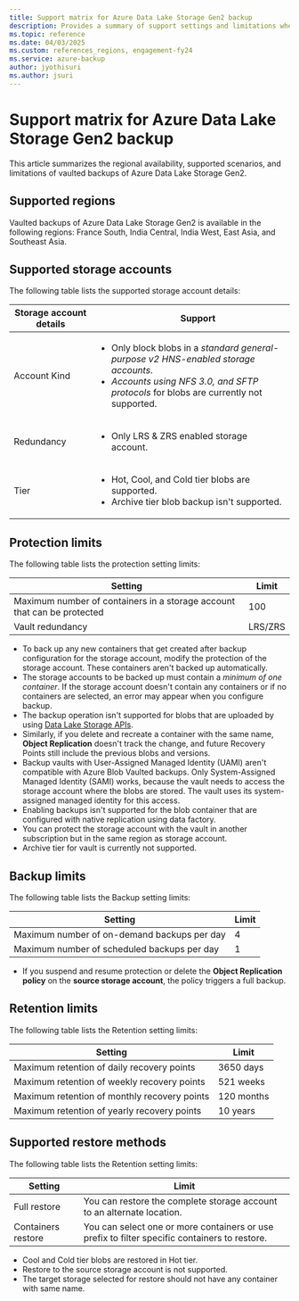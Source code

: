 ```yaml
---
title: Support matrix for Azure Data Lake Storage Gen2 backup
description: Provides a summary of support settings and limitations when backing up Azure Data Lake Storage Gen2 files.
ms.topic: reference
ms.date: 04/03/2025
ms.custom: references_regions, engagement-fy24
ms.service: azure-backup
author: jyothisuri
ms.author: jsuri
---
```


# Support matrix for Azure Data Lake Storage Gen2 backup

This article summarizes the regional availability, supported scenarios, and limitations of vaulted backups of Azure Data Lake Storage Gen2.

## Supported regions

Vaulted backups of Azure Data Lake Storage Gen2 is available in the following regions: France South, India Central, India West, East Asia, and Southeast Asia.

## Supported storage accounts

The following table lists the supported storage account details:

| **Storage  account details** | &nbsp;&nbsp;&nbsp;&nbsp;&nbsp;&nbsp;**Support**                                                      |
| ------------------------ | ------------------------------------------------------------ |
| Account  Kind            | <ul><li>Only block blobs in a *standard general-purpose v2 HNS-enabled storage accounts*.<br><li>*Accounts using NFS 3.0, and SFTP protocols* for blobs are currently not supported.</ul>|
| Redundancy              | <ul><li>Only LRS & ZRS enabled storage account.</ul> |
| Tier              | <ul><li>Hot, Cool, and Cold tier blobs are supported.<br><li>Archive tier blob backup isn't supported.</ul> |

## Protection limits

The following table lists the protection setting limits:

| **Setting** | **Limit**                                                      |
| ------------------------------------------------------------ | ----- |
| Maximum number of containers in a storage account that can be protected | 100 |
| Vault redundancy              | LRS/ZRS|


- To back up any new containers that get created after backup configuration for the storage account, modify the protection of the storage account. These containers aren't backed up automatically.
- The storage accounts to be backed up must contain a *minimum of one container*. If the storage account doesn't contain any containers or if no containers are selected, an error may appear when you configure backup.
- The backup operation isn't supported for blobs that are uploaded by using [Data Lake Storage APIs](/rest/api/storageservices/data-lake-storage-gen2). 
- Similarly, if you delete and recreate a container with the same name, **Object Replication** doesn't track the change, and future Recovery Points still include the previous blobs and versions.
- Backup vaults with User-Assigned Managed Identity (UAMI) aren't compatible with Azure Blob Vaulted backups. Only System-Assigned Managed Identity (SAMI) works, because the vault needs to access the storage account where the blobs are stored. The vault uses its system-assigned managed identity for this access.
- Enabling backups isn't supported for the blob container that are configured with native replication using data factory.
- You can protect the storage account with the vault in another subscription but in the same region as storage account.
- Archive tier for vault is currently not supported.


## Backup limits

The following table lists the Backup setting limits:

| **Setting** | **Limit**                                                      |
| ------------------------ | ------------------------------------------------------------ |
| Maximum number of on-demand backups per day             | 4|
| Maximum number of scheduled backups per day             | 1|

- If you suspend and resume protection or delete the **Object Replication policy** on the **source storage account**, the policy triggers a full backup.

## Retention limits

The following table lists the Retention setting limits:

| **Setting** | **Limit**                                                      |
| ------------------------ | ------------------------------------------------------------ |
| Maximum retention of daily recovery points             | 3650 days|
| Maximum retention of weekly recovery points             | 521 weeks|
| Maximum retention of monthly recovery points             | 120 months|
| Maximum retention of yearly recovery points             | 10 years|

## Supported restore methods

The following table lists the Retention setting limits:

| **Setting** | **Limit**                                                      |
| ------------------------ | ------------------------------------------------------------ |
| Full restore             | You can restore the complete storage account to an alternate location.|
| Containers restore       | You can select one or more containers or use prefix to filter specific containers to restore.|

- Cool and Cold tier blobs are restored in Hot tier.
- Restore to the source storage account is not supported. 
- The target storage selected for restore should not have any container with same name.

